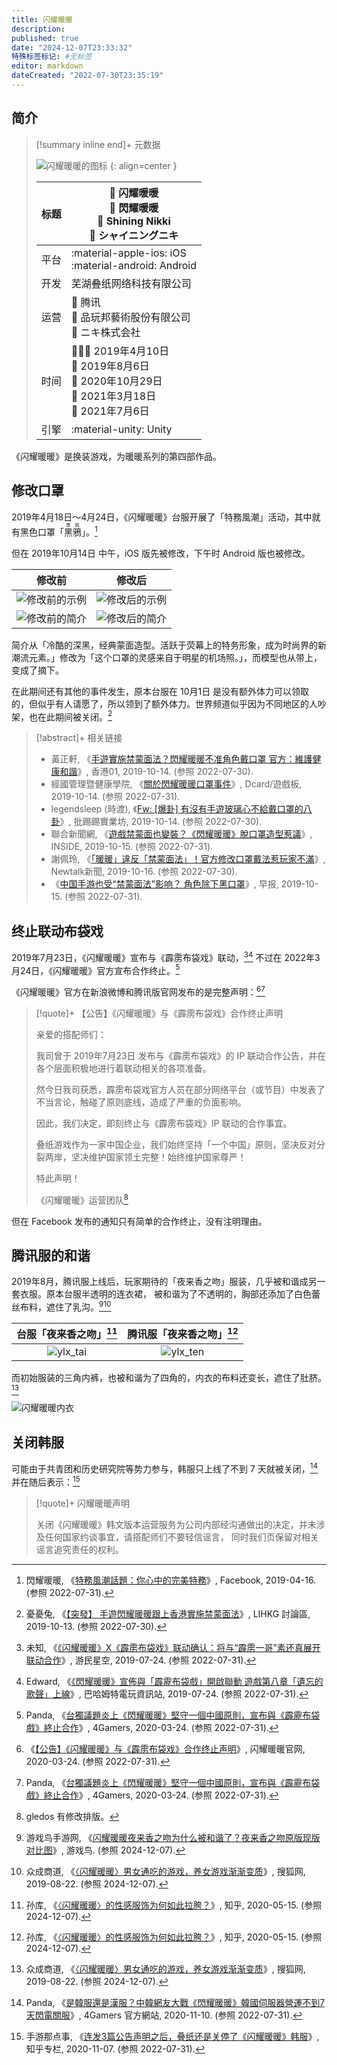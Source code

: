 ```yaml
---
title: 闪耀暖暖
description:
published: true
date: "2024-12-07T23:33:32"
特殊标签标记: #无标签
editor: markdown
dateCreated: "2022-07-30T23:35:19"
---
```


## 简介

> [!summary inline end]+ 元数据
>
> ![闪耀暖暖的图标](https://s3.tebi.io/ggame/game/闪耀暖暖/com.papegames.nn4.tw.webp)
> {: align=center }
>
> <div markdown=1 class="infobox">
>
> | 标题 | 🐼 闪耀暖暖<br>🧋 閃耀暖暖<br>🗽 Shining Nikki<br>🥷  シャイニングニキ                             |
> | ---- | -------------------------------------------------------------------------------------------------- |
> | 平台 | :material-apple-ios: iOS<br>:material-android: Android                                             |
> | 开发 | 芜湖叠纸网络科技有限公司                                                                           |
> | 运营 | 🐼 腾讯<br>🧋 品玩邦藝術股份有限公司<br>🥷 ニキ株式会社                                            |
> | 时间 | 🚋🎰🧋 2019年4月10日<br>🐼 2019年8月6日<br>🫰 2020年10月29日<br>🥷 2021年3月18日<br>🗽 2021年7月6日 |
> | 引擎 | :material-unity: Unity                                                                             |
>
> </div>

《闪耀暖暖》是换装游戏，为暖暖系列的第四部作品。

## 修改口罩

2019年4月18日～4月24日，《闪耀暖暖》台服开展了「特務風潮」活动，其中就有黑色口罩「<ruby>黑鴉<rp>(</rp><rt>黑鸦</rt><rp>)</rp></ruby>」。[^PSJOM]

[^PSJOM]: 閃耀暖暖, 《[特務風潮話題：你心中的完美特務](https://archive.ph/PSJOM "https://m.facebook.com/ShiningNikkiTW/posts/537182557102976")》, Facebook, 2019-04-16. (参照 2022-07-31).

但在 2019年10月14日 中午，iOS 版先被修改，下午时 Android 版也被修改。

| 修改前            | 修改后            |
| ----------------- | ----------------- |
| ![修改前的示例][] | ![修改后的示例][] |
| ![修改前的简介][] | ![修改后的简介][] |

[修改前的示例]: https://ggame.s3.tebi.io/game/闪耀暖暖/修改前的示例.webp
[修改后的示例]: https://ggame.s3.tebi.io/game/闪耀暖暖/修改后的示例.webp
[修改前的简介]: https://ggame.s3.tebi.io/game/闪耀暖暖/修改前的简介.webp "冷酷的深黑，经典蒙面造型。活跃于荧幕上的特务形象，成为时尚界的新潮流元素。"
[修改后的简介]: https://ggame.s3.tebi.io/game/闪耀暖暖/修改后的简介.webp "这个口罩的灵感来自于明星的机场照。"

简介从「冷酷的深黑，经典蒙面造型。活跃于荧幕上的特务形象，成为时尚界的新潮流元素。」修改为「这个口罩的灵感来自于明星的机场照。」，而模型也从带上，变成了摘下。

在此期间还有其他的事件发生，原本台服在 10月1日 是没有额外体力可以领取的，但似乎有人请愿了，所以领到了额外体力。世界频道似乎因为不同地区的人吵架，也在此期间被关闭。[^1649463]

[^1649463]: 憂憂兔, 《[【突發】 手遊閃耀暖暖跟上香港實施禁蒙面法](https://web.archive.org/web/20211105025935/https://lihkg.com/thread/1649463/page/1)》, LIHKG 討論區, 2019-10-13. (参照 2022-07-30).

> [!abstract]+ 相关链接
>
> +   黃正軒, 《[手遊實施禁蒙面法？閃耀暖暖不准角色戴口罩 官方：維護健康和諧](https://web.archive.org/web/20220624083341/https://www.hk01.com/遊戲動漫/385810/閃耀暖暖港台服疑維穩-更新強改口罩配件成掛耳-網民-手遊也有禁蒙面法)》, 香港01, 2019-10-14. (参照 2022-07-30).
> +   經國管理暨健康學院, 《[關於閃耀暖暖口罩事件](https://archive.ph/SP2OO "https://www.dcard.tw/f/game/p/232298062")》, Dcard/遊戲板, 2019-10-14. (参照 2022-07-31).
> +   legendsleep (時渡), 《[Fw: [爆卦] 有沒有手遊玻璃心不給戴口罩的八卦](https://web.archive.org/web/20210728073008/https://www.ptt.cc/bbs/C_Chat/M.1570993603.A.585.html)》, 批踢踢實業坊, 2019-10-14. (参照 2022-07-30).
> +   聯合新聞網, 《[遊戲禁蒙面也變裝？《閃耀暖暖》脫口罩造型惹議](https://web.archive.org/web/20210613014459/https://www.inside.com.tw/article/17808-ShiningNikki-Anti-mask-law)》, INSIDE, 2019-10-15. (参照 2022-07-31).
> +   謝佩玲, 《[「暖暖」違反「禁蒙面法」！官方修改口罩戴法惹玩家不滿](https://web.archive.org/web/20210805110333/https://newtalk.tw/news/view/2019-10-16/312267)》, Newtalk新聞, 2019-10-16. (参照 2022-07-30).
> +   《[中国手游也受“禁蒙面法”影响？ 角色除下黑口罩](https://web.archive.org/web/20220701111241/https://www.zaobao.com.sg/realtime/china/story20191015-997242)》, 早报, 2019-10-15. (参照 2022-07-31).

## 终止联动布袋戏

2019年7月23日，《闪耀暖暖》宣布与《霹雳布袋戏》联动，[^1206254][^183147] 不过在 2022年3月24日，《闪耀暖暖》官方宣布合作终止。[^PSogV]

[^1206254]: 未知, 《[《闪耀暖暖》X《霹雳布袋戏》联动确认：将与“霹雳一哥”素还真展开联动合作](https://web.archive.org/web/20220731054112/https://shouyou.gamersky.com/news/201907/1206254.shtml)》, 游民星空, 2019-07-24. (参照 2022-07-31).

[^183147]: Edward, 《[《閃耀暖暖》宣佈與「霹靂布袋戲」開啟聯動 遊戲第八章「遺忘的歌聲」上線](https://web.archive.org/web/20201107225729/https://gnn.gamer.com.tw/detail.php?sn=183147)》, 巴哈姆特電玩資訊站, 2019-07-24. (参照 2022-07-31).

[^PSogV]: Panda, 《[台獨議題炎上《閃耀暖暖》堅守一個中國原則，宣布與《霹靂布袋戲》終止合作](https://archive.ph/PSogV "https://www.4gamers.com.tw/news/detail/42519/shanyaonuannuan-canceled-event-with-pili-dramas-due-to-politic-issue")》, 4Gamers, 2020-03-24. (参照 2022-07-31).

《闪耀暖暖》官方在新浪微博和腾讯版官网发布的是完整声明：[^100663][^PSogV]

[^100663]: 《[【公告】《闪耀暖暖》与《霹雳布袋戏》合作终止声明](https://web.archive.org/web/20220731055455/https://nikki4.papegames.cn/news/100663)》, 闪耀暖暖官网, 2020-03-24. (参照 2022-07-31).

> [!quote]+ 【公告】《闪耀暖暖》与《霹雳布袋戏》合作终止声明
>
> 亲爱的搭配师们：
>
> 我司曾于 2019年7月23日 发布与《霹雳布袋戏》的 IP 联动合作公告，并在各个层面积极地进行着联动相关的各项准备。
>
> 然今日我司获悉，霹雳布袋戏官方人员在部分网络平台（或节目）中发表了不当言论，触碰了原则底线，造成了严重的负面影响。
>
> 因此，我们决定，即刻终止与《霹雳布袋戏》IP 联动的合作事宜。
>
> 叠纸游戏作为一家中国企业，我们始终坚持「一个中国」原则，坚决反对分裂两岸，坚决维护国家领土完整！始终维护国家尊严！
>
> 特此声明！
>
> 《闪耀暖暖》运营团队[^edit]

[^edit]: gledos 有修改排版。

但在 Facebook 发布的通知只有简单的合作终止，没有注明理由。

## 腾讯服的和谐

2019年8月，腾讯服上线后，玩家期待的「夜来香之吻」服装，几乎被和谐成另一套衣服。原本台服半透明的连衣裙，
被和谐为了不透明的，胸部还添加了白色蕾丝布料，遮住了乳沟。[^70634][^58040]

[^70634]: 游戏鸟手游网, 《[闪耀暖暖夜来香之吻为什么被和谐了？夜来香之吻原版现版对比图](https://web.archive.org/web/20241207145938/https://www.youxiniao.com/news/wenda/2670634.html)》, 游戏鸟. (参照 2024-12-07).

[^58040]: 众成商道, 《[〈闪耀暖暖〉男女通吃的游戏，养女游戏渐渐变质](https://web.archive.org/web/20241207145944/https://www.sohu.com/a/335600611_100058040)》, 搜狐网, 2019-08-22. (参照 2024-12-07).

| 台服「夜来香之吻」[^79873] | 腾讯服「夜来香之吻」[^79873] |
| :------------------------: | :--------------------------: |
|        ![ylx_tai][]        |         ![ylx_ten][]         |

[ylx_tai]: https://s3.tebi.io/ggame/ShareX/game_闪耀暖暖_夜来香之吻_台服.new.gif.avif
[ylx_ten]: https://s3.tebi.io/ggame/ShareX/game_闪耀暖暖_夜来香之吻_腾讯服.new.gif.avif

[^79873]: 孙库, 《[〈闪耀暖暖〉的性感服饰为何如此拉胯？](https://www.zhihu.com/question/394179718/answer/1223679873)》, 知乎, 2020-05-15. (参照 2024-12-07).

而初始服装的三角内裤，也被和谐为了四角的，内衣的布料还变长，遮住了肚脐。[^58040]

![闪耀暖暖内衣](https://s3.tebi.io/ggame/ShareX/game_闪耀暖暖_内衣.new.gif.avif)

<!-- 苍羽流光、兔女郎 -->

## 关闭韩服

可能由于共青团和历史研究院等势力参与，韩服只上线了不到 7 天就被关闭，[^45500] 并在随后表示：[^276890422]

> [!quote]+ 闪耀暖暖声明
>
> 关闭《闪耀暖暖》韩文版本运营服务为公司内部经沟通做出的决定，并未涉及任何国家约谈事宜，请搭配师们不要轻信谣言，
> 同时我们页保留对相关谣言追究责任的权利。

[^45500]: Panda, 《[是韓服還是漢服？中韓網友大戰《閃耀暖暖》韓國伺服器營運不到7天閃電關服](https://web.archive.org/web/20201115173010/https://www.4gamers.com.tw/news/detail/45500/shanyaonuannuan-withdrew-south-korea-market-because-of-one-gacha-item-cloth)》, 4Gamers 官方網站, 2020-11-10. (参照 2022-07-31).

[^276890422]: 手游那点事, 《[连发3篇公告声明之后，叠纸还是关停了《闪耀暖暖》韩服](https://web.archive.org/web/20220731065715/https://zhuanlan.zhihu.com/p/276890422)》, 知乎专栏, 2020-11-07. (参照 2022-07-31).
